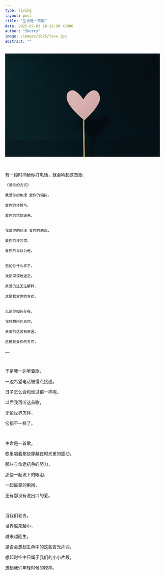 ```yaml
---
type: living
layout: post
title: "生命是一首歌"
date: 2025-07-03 10:13:00 +0800
author: "Sherry"
image: /images/2025/love.jpg
abstract: ""
---
```


![cover](/images/2025/love.jpg)

<br/>

有一段时间给你打电话，就会响起这首歌:

    《爱你的方式》

    我爱你的焦虑 爱你的偏执，

    爱你的坏脾气，

    爱你的恍惚迷离，


    我爱你的封闭 爱你的悲观，

    爱你的坏习惯，

    爱你的自以为是，


    无论你什么样子，

    我都深深地迷恋，

    亲爱的这无法解释，

    这是我爱你的方式，


    无论你如何存在，

    我只想陪伴着你，

    亲爱的这没有原因，

    这是我爱你的方式，

    ……

<br/>

于是我一边听着歌，

一边希望电话被慢点接通。

日子怎么会和谁过都一样呢。

以后我再听这首歌，

无论世界怎样，

它都不一样了。

<br/>

生命是一首歌。

歌里唱着那些穿越在时光里的感动，

那些与命运抗争的努力，

那些一起流下的眼泪，

一起鼓掌的瞬间，

还有那没有说出口的爱。

<br/>

当我们老去，

世界越来越小，

越来越陌生，

是否会想起生命中的这些吉光片羽，

想起时空中只属于我们的小小片段，

想起我们年轻时候的模样。
